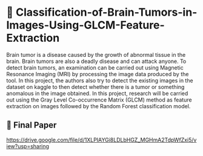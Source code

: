 # 🧠 Classification-of-Brain-Tumors-in-Images-Using-GLCM-Feature-Extraction

Brain tumor is a disease caused by the growth of abnormal tissue in the brain. Brain tumors are also a deadly disease and can attack anyone. To detect brain tumors, an examination can be carried out using Magnetic Resonance Imaging (MRI) by processing the image data produced by the tool. In this project, the authors also try to detect the existing images in the dataset on kaggle to then detect whether there is a tumor or something anomalous in the image obtained. In this project, research will be carried out using the Gray Level Co-occurrence Matrix (GLCM) method as feature extraction on images followed by the Random Forest classification model.

## 📙 Final Paper

https://drive.google.com/file/d/1XLPIAYGi8LDLbHGZ_MGHmA2TdpWfZxi5/view?usp=sharing
